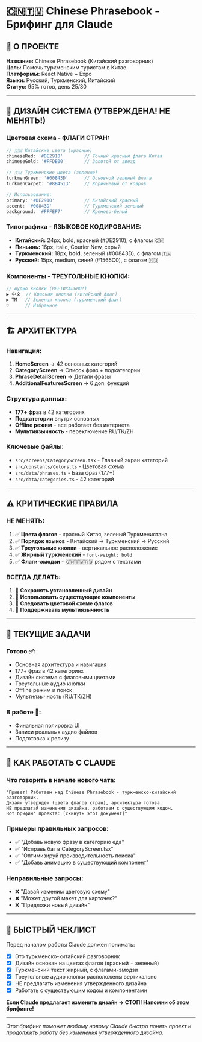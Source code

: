 # 🇨🇳🇹🇲 Chinese Phrasebook - Брифинг для Claude

## 📱 О ПРОЕКТЕ
**Название:** Chinese Phrasebook (Китайский разговорник)  
**Цель:** Помочь туркменским туристам в Китае  
**Платформы:** React Native + Expo  
**Языки:** Русский, Туркменский, Китайский  
**Статус:** 95% готов, день 25/30  

---

## 🎨 ДИЗАЙН СИСТЕМА (УТВЕРЖДЕНА! НЕ МЕНЯТЬ!)

### **Цветовая схема - ФЛАГИ СТРАН:**
```typescript
// 🇨🇳 Китайские цвета (красные)
chineseRed: '#DE2910'        // Точный красный флага Китая
chineseGold: '#FFDE00'       // Золотой от звезд

// 🇹🇲 Туркменские цвета (зеленые)  
turkmenGreen: '#00843D'      // Основной зеленый флага
turkmenCarpet: '#8B4513'     // Коричневый от ковров

// Использование:
primary: '#DE2910'           // Китайский красный
accent: '#00843D'            // Туркменский зеленый
background: '#FFFEF7'        // Кремово-белый
```

### **Типографика - ЯЗЫКОВОЕ КОДИРОВАНИЕ:**
- **Китайский:** 24px, bold, красный (#DE2910), с флагом 🇨🇳
- **Пиньинь:** 16px, italic, Courier New, серый
- **Туркменский:** 18px, **bold**, зеленый (#00843D), с флагом 🇹🇲  
- **Русский:** 15px, medium, синий (#1565C0), с флагом 🇷🇺

### **Компоненты - ТРЕУГОЛЬНЫЕ КНОПКИ:**
```jsx
// Аудио кнопки (ВЕРТИКАЛЬНО!)
▶ 中文  // Красная кнопка (китайский флаг)
▶ TM   // Зеленая кнопка (туркменский флаг)
♡      // Избранное
```

---

## 🏗️ АРХИТЕКТУРА

### **Навигация:**
1. **HomeScreen** → 42 основных категорий
2. **CategoryScreen** → Список фраз + подкатегории  
3. **PhraseDetailScreen** → Детали фразы
4. **AdditionalFeaturesScreen** → 6 доп. функций

### **Структура данных:**
- **177+ фраз** в 42 категориях
- **Подкатегории** внутри основных
- **Offline режим** - все работает без интернета
- **Мультиязычность** - переключение RU/TK/ZH

### **Ключевые файлы:**
- `src/screens/CategoryScreen.tsx` - Главный экран категорий
- `src/constants/Colors.ts` - Цветовая схема
- `src/data/phrases.ts` - База фраз (177+)
- `src/data/categories.ts` - 42 категорий

---

## ⚠️ КРИТИЧЕСКИЕ ПРАВИЛА

### **НЕ МЕНЯТЬ:**
1. ✅ **Цвета флагов** - красный Китая, зеленый Туркменистана
2. ✅ **Порядок языков** - Китайский → Туркменский → Русский
3. ✅ **Треугольные кнопки** - вертикальное расположение
4. ✅ **Жирный туркменский** - `font-weight: bold`
5. ✅ **Флаги-эмодзи** - 🇨🇳🇹🇲🇷🇺 рядом с текстами

### **ВСЕГДА ДЕЛАТЬ:**
1. 🎯 **Сохранять установленный дизайн**
2. 🎯 **Использовать существующие компоненты**  
3. 🎯 **Следовать цветовой схеме флагов**
4. 🎯 **Поддерживать мультиязычность**

---

## 🚀 ТЕКУЩИЕ ЗАДАЧИ

### **Готово ✅:**
- Основная архитектура и навигация
- 177+ фраз в 42 категориях  
- Дизайн система с флаговыми цветами
- Треугольные аудио кнопки
- Offline режим и поиск
- Мультиязычность (RU/TK/ZH)

### **В работе 🔄:**
- Финальная полировка UI
- Записи реальных аудио файлов
- Подготовка к релизу

---

## 💬 КАК РАБОТАТЬ С CLAUDE

### **Что говорить в начале нового чата:**
```
"Привет! Работаем над Chinese Phrasebook - туркменско-китайский разговорник. 
Дизайн утвержден (цвета флагов стран), архитектура готова. 
НЕ предлагай изменения дизайна, работаем с существующим кодом.
Вот брифинг проекта: [скинуть этот документ]"
```

### **Примеры правильных запросов:**
- ✅ "Добавь новую фразу в категорию еда"
- ✅ "Исправь баг в CategoryScreen.tsx"  
- ✅ "Оптимизируй производительность поиска"
- ✅ "Добавь анимацию в существующий компонент"

### **Неправильные запросы:**
- ❌ "Давай изменим цветовую схему"
- ❌ "Может другой макет для карточек?"
- ❌ "Предложи новый дизайн"

---

## 🎯 БЫСТРЫЙ ЧЕКЛИСТ

Перед началом работы Claude должен понимать:
- [x] Это туркменско-китайский разговорник
- [x] Дизайн основан на цветах флагов (красный + зеленый)
- [x] Туркменский текст жирный, с флагами-эмодзи
- [x] Треугольные аудио кнопки расположены вертикально
- [x] НЕ предлагать изменения утвержденного дизайна
- [x] Работать с существующим кодом и компонентами

**Если Claude предлагает изменить дизайн → СТОП! Напомни об этом брифинге!**

---

*Этот брифинг поможет любому новому Claude быстро понять проект и продолжить работу без изменения утвержденного дизайна.*